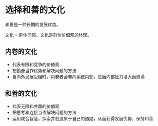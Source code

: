 # 选择和善的文化

和善是一种长期的发展优势。

文化 = 群体习惯。文化是群体价值观的体现。

## 内卷的文化

- 代表有限和竞争的价值观
- 把勤奋当作优势和解决问题的方法
- 当向外发展受阻时，内卷者会卷向系统内部，进而内部压力增大而崩塌

## 和善的文化

- 代表无限和共赢的价值观
- 把思考和连接当作解决问题的方法
- 运用联合智慧，探索并创造属于自己的道路，从而获得发展优势，保持和善
